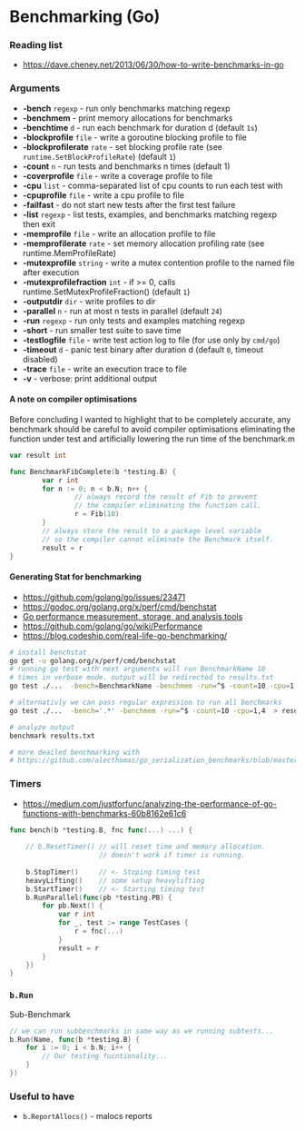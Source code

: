 
# Benchmarking (Go)

### Reading list

* https://dave.cheney.net/2013/06/30/how-to-write-benchmarks-in-go

### Arguments

* __-bench__ `regexp` - run only benchmarks matching regexp
* __-benchmem__ - print memory allocations for benchmarks
* __-benchtime__ `d` - run each benchmark for duration d (default `1s`)
* __-blockprofile__ `file` - write a goroutine blocking profile to file
* __-blockprofilerate__ `rate` - set blocking profile rate (see `runtime.SetBlockProfileRate`) (default `1`)
* __-count__ `n` - run tests and benchmarks n times (default 1)
* __-coverprofile__ `file` - write a coverage profile to file
* __-cpu__ `list` - comma-separated list of cpu counts to run each test with
* __-cpuprofile__ `file` - write a cpu profile to file
* __-failfast__ - do not start new tests after the first test failure
* __-list__ `regexp` - list tests, examples, and benchmarks matching regexp then exit
* __-memprofile__ `file` - write an allocation profile to file
* __-memprofilerate__ `rate` - set memory allocation profiling rate (see runtime.MemProfileRate)
* __-mutexprofile__ `string` - write a mutex contention profile to the named file after execution
* __-mutexprofilefraction__ `int` - if >= 0, calls runtime.SetMutexProfileFraction() (default `1`)
* __-outputdir__ `dir` - write profiles to dir
* __-parallel__ `n` - run at most n tests in parallel (default `24`)
* __-run__ `regexp` - run only tests and examples matching regexp
* __-short__ - 	run smaller test suite to save time
* __-testlogfile__ `file` - 	write test action log to file (for use only by `cmd/go`)
* __-timeout__ `d` - panic test binary after duration d (default `0`, timeout disabled)
* __-trace__ `file` - write an execution trace to file
* __-v__ - verbose: print additional output

#### A note on compiler optimisations

Before concluding I wanted to highlight that to be completely accurate, any benchmark should be careful to avoid compiler optimisations eliminating the function under test and artificially lowering the run time of the benchmark.m

```go
var result int

func BenchmarkFibComplete(b *testing.B) {
        var r int
        for n := 0; n < b.N; n++ {
                // always record the result of Fib to prevent
                // the compiler eliminating the function call.
                r = Fib(10)
        }
        // always store the result to a package level variable
        // so the compiler cannot eliminate the Benchmark itself.
        result = r
}
```

#### Generating Stat for benchmarking

* https://github.com/golang/go/issues/23471
* https://godoc.org/golang.org/x/perf/cmd/benchstat
* [Go performance measurement, storage, and analysis tools](https://go.googlesource.com/perf/+/83061fdb061356c976cc90806fa391b09da42568#go-performance-measurement_storage_and-analysis-tools)
* https://github.com/golang/go/wiki/Performance
* https://blog.codeship.com/real-life-go-benchmarking/

```bash
# install benchstat                                                           
go get -u golang.org/x/perf/cmd/benchstat
# running go test with next arguments will run BenchmarkName 10 
# times in verbose mode. output will be redirected to results.txt
go test ./...  -bench=BenchmarkName -benchmem -run=^$ -count=10 -cpu=1,4  > results.txt

# alternativly we can pass regular expression to run all benchmarks 
go test ./...  -bench='.*' -benchmem -run=^$ -count=10 -cpu=1,4  > results.txt

# analyze output
benchmark results.txt

# more deailed benchmarking with 
# https://github.com/alecthomas/go_serialization_benchmarks/blob/master/stats.sh
```

### Timers

* https://medium.com/justforfunc/analyzing-the-performance-of-go-functions-with-benchmarks-60b8162e61c6

```go
func bench(b *testing.B, fnc func(...) ...) {
    
    // b.ResetTimer() // will reset time and memory allocation.
                      // doesn't work if timer is running.
    
	b.StopTimer()     // <- Stoping timing test
    heavyLifting()    // some setup heavylifting  
	b.StartTimer()    // <- Starting timing test
	b.RunParallel(func(pb *testing.PB) {
		for pb.Next() {
			var r int
			for _, test := range TestCases {
				r = fnc(...)
			}
			result = r
		}
	})
}
```

### `b.Run`

Sub-Benchmark

```go
// we can run subbenchmarks in same way as we running subtests...
b.Run(Name, func(b *testing.B) {
    for i := 0; i < b.N; i++ {
        // Our testing fucntionality...
    }
})
```

### Useful to have

* `b.ReportAllocs()` - malocs reports
